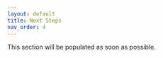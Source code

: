 ```yaml
---
layout: default
title: Next Steps
nav_order: 4
---
```


This section will be populated as soon as possible.